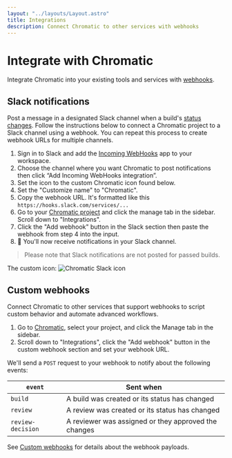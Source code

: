 ```yaml
---
layout: "../layouts/Layout.astro"
title: Integrations
description: Connect Chromatic to other services with webhooks
---
```


# Integrate with Chromatic

Integrate Chromatic into your existing tools and services with [webhooks](https://en.wikipedia.org/wiki/Webhook).

## Slack notifications

Post a message in a designated Slack channel when a build's [status changes](#result-and-status-codes). Follow the instructions below to connect a Chromatic project to a Slack channel using a webhook. You can repeat this process to create webhook URLs for multiple channels.

1. Sign in to Slack and add the [Incoming WebHooks](https://slack.com/apps/A0F7XDUAZ-incoming-webhooks) app to your workspace.
2. Choose the channel where you want Chromatic to post notifications then click “Add Incoming WebHooks integration”.
3. Set the icon to the custom Chromatic icon found below.
4. Set the "Customize name" to "Chromatic".
5. Copy the webhook URL. It's formatted like this `https://hooks.slack.com/services/...`
6. Go to your [Chromatic project](https://www.chromatic.com/start) and click the manage tab in the sidebar. Scroll down to "Integrations".
7. Click the "Add webhook" button in the Slack section then paste the webhook from step 4 into the input.
8. 🎉 You'll now receive notifications in your Slack channel.

> Please note that Slack notifications are not posted for passed builds.

The custom icon:
![Chromatic Slack icon](../images/chromatic-slack-icon.png)

## Custom webhooks

Connect Chromatic to other services that support webhooks to script custom behavior and automate advanced workflows.

1. Go to [Chromatic](https://www.chromatic.com/start), select your project, and click the Manage tab in the sidebar.
2. Scroll down to "Integrations", click the "Add webhook" button in the custom webhook section and set your webhook URL.

We'll send a `POST` request to your webhook to notify about the following events:

| `event`           | Sent when                                            |
| ----------------- | ---------------------------------------------------- |
| `build`           | A build was created or its status has changed        |
| `review`          | A review was created or its status has changed       |
| `review-decision` | A reviewer was assigned or they approved the changes |

See [Custom webhooks](custom-webhooks) for details about the webhook payloads.
